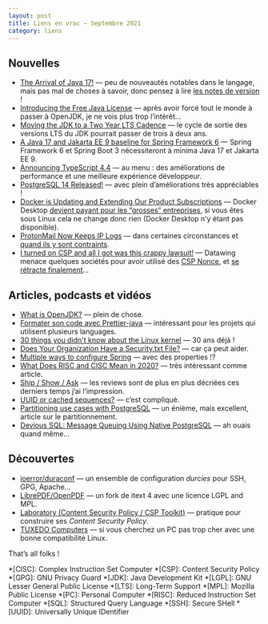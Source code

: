 ```yaml
---
layout: post
title: Liens en vrac — Septembre 2021
category: liens
---
```


## Nouvelles

- [The Arrival of Java 17!](https://inside.java/2021/09/14/the-arrival-of-java17/)
  — peu de nouveautés notables dans le langage, mais pas mal de choses à savoir, donc pensez à
  lire [les notes de version](https://www.oracle.com/java/technologies/javase/17-relnote-issues.html) !
- [Introducing the Free Java License](https://blogs.oracle.com/java/post/free-java-license)
  — après avoir forcé tout le monde à passer à OpenJDK, je ne vois plus trop l’intérêt...
- [Moving the JDK to a Two Year LTS Cadence](https://blogs.oracle.com/java/post/moving-the-jdk-to-a-two-year-lts-cadence)
  — le cycle de sortie des versions LTS du JDK pourrait passer de trois à deux ans.
- [A Java 17 and Jakarta EE 9 baseline for Spring Framework 6](https://spring.io/blog/2021/09/02/a-java-17-and-jakarta-ee-9-baseline-for-spring-framework-6)
  — Spring Framework 6 et Spring Boot 3 nécessiteront à minima Java 17 et Jakarta EE 9.
- [Announcing TypeScript 4.4](https://devblogs.microsoft.com/typescript/announcing-typescript-4-4/)
  — au menu : des améliorations de performance et une meilleure expérience développeur.
- [PostgreSQL 14 Released!](https://www.postgresql.org/about/news/postgresql-14-released-2318/)
  — avec plein d’améliorations très appréciables !
- [Docker is Updating and Extending Our Product Subscriptions](https://www.docker.com/blog/updating-product-subscriptions/)
  — Docker Desktop [devient payant pour les “grosses” entreprises](https://www.docker.com/pricing/faq), si vous êtes
  sous Linux cela ne change donc rien (Docker Desktop n’y étant pas disponible).
- [ProtonMail Now Keeps IP Logs](https://www.schneier.com/blog/archives/2021/09/protonmail-now-keeps-ip-logs.html)
  — dans certaines circonstances et [quand ils y sont contraints](https://protonmail.com/blog/transparency-report/).
- [I turned on CSP and all I got was this crappy lawsuit!](https://scotthelme.co.uk/i-turned-on-csp-and-all-i-got-was-this-crappy-lawsuit/)
  — Datawing menace quelques sociétés pour avoir utilisé des [CSP Nonce](https://content-security-policy.com/nonce/),
  et [se rétracte finalement](https://www.theregister.com/2021/08/26/datawing_csp_patent_claims/)...

## Articles, podcasts et vidéos

- [What is OpenJDK?](https://www.azul.com/blog/what-is-openjdk/)
  — plein de chose.
- [Formater son code avec Prettier-java](https://blog.ippon.fr/2021/09/20/formater-son-code-avec-prettier-java/)
  — intéressant pour les projets qui utilisent plusieurs languages.
- [30 things you didn't know about the Linux kernel](https://opensource.com/article/21/8/linux-kernel)
  — 30 ans déjà !
- [Does Your Organization Have a Security.txt File?](https://krebsonsecurity.com/2021/09/does-your-organization-have-a-security-txt-file/)
  — car ça peut aider.
- [Multiple ways to configure Spring](https://blog.frankel.ch/multiple-ways-configure-spring/)
  — avec des properties !?
- [What Does RISC and CISC Mean in 2020?](https://medium.com/swlh/what-does-risc-and-cisc-mean-in-2020-7b4d42c9a9de)
  — très intéressant comme article.
- [Ship / Show / Ask](https://martinfowler.com/articles/ship-show-ask.html)
  — les reviews sont de plus en plus décriées ces derniers temps j’ai l’impression.
- [UUID or cached sequences?](https://dev.to/yugabyte/uuid-or-cached-sequences-42fi)
  — c’est compliqué.
- [Partitioning use cases with PostgreSQL](https://blog.anayrat.info/en/2021/09/01/partitioning-use-cases-with-postgresql/)
  — un énième, mais excellent, article sur le partitionnement.
- [Devious SQL: Message Queuing Using Native PostgreSQL](https://blog.crunchydata.com/blog/message-queuing-using-native-postgresql)
  — ah ouais quand même...

## Découvertes

- [ioerror/duraconf](https://github.com/ioerror/duraconf)
  — un ensemble de configuration _durcies_ pour SSH, GPG, Apache...
- [LibrePDF/OpenPDF](https://github.com/LibrePDF/OpenPDF)
  — un fork de itext 4 avec une licence LGPL and MPL.
- [Laboratory (Content Security Policy / CSP Toolkit)](https://addons.mozilla.org/en-US/firefox/addon/laboratory-by-mozilla/)
  — pratique pour construire ses _Content Security Policy_.
- [TUXEDO Computers](https://www.tuxedocomputers.com/)
  — si vous cherchez un PC pas trop cher avec une bonne compatibilité Linux.

That’s all folks !

*[CISC]: Complex Instruction Set Computer
*[CSP]: Content Security Policy
*[GPG]: GNU Privacy Guard
*[JDK]: Java Development Kit
*[LGPL]: GNU Lesser General Public License
*[LTS]: Long-Term Support
*[MPL]: Mozilla Public License
*[PC]: Personal Computer
*[RISC]: Reduced Instruction Set Computer
*[SQL]: Structured Query Language
*[SSH]: Secure SHell
*[UUID]: Universally Unique IDentifier
